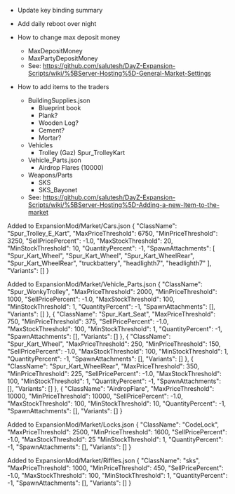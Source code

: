 * Update key binding summary

* Add daily reboot over night

* How to change max deposit money
  * MaxDepositMoney
  * MaxPartyDepositMoney
  * See: https://github.com/salutesh/DayZ-Expansion-Scripts/wiki/%5BServer-Hosting%5D-General-Market-Settings

* How to add items to the traders
  * BuildingSupplies.json
    * Blueprint book
    * Plank?
    * Wooden Log?
    * Cement?
    * Mortar?
  * Vehicles
    * Trolley (Gaz) Spur_TrolleyKart
  * Vehicle_Parts.json
    * Airdrop Flares (10000)
  * Weapons/Parts
    * SKS
    * SKS_Bayonet
  * See: https://github.com/salutesh/DayZ-Expansion-Scripts/wiki/%5BServer-Hosting%5D-Adding-a-new-Item-to-the-market

Added to ExpansionMod/Market/Cars.json
        {
            "ClassName": "Spur_Trolley_E_Kart",
            "MaxPriceThreshold": 6750,
            "MinPriceThreshold": 3250,
            "SellPricePercent": -1.0,
            "MaxStockThreshold": 20,
            "MinStockThreshold": 10,
            "QuantityPercent": -1,
            "SpawnAttachments": [
                "Spur_Kart_Wheel",
                "Spur_Kart_Wheel",
                "Spur_Kart_WheelRear",
                "Spur_Kart_WheelRear",
                "truckbattery",
                "headlighth7",
                "headlighth7"
            ],
            "Variants": []
        }  
        
Added to ExpansionMod/Market/Vehicle_Parts.json
        {
            "ClassName": "Spur_WonkyTrolley",
            "MaxPriceThreshold": 2000,
            "MinPriceThreshold": 1000,
            "SellPricePercent": -1.0,
            "MaxStockThreshold": 100,
            "MinStockThreshold": 1,
            "QuantityPercent": -1,
            "SpawnAttachments": [],
            "Variants": []
        },
        {
            "ClassName": "Spur_Kart_Seat",
            "MaxPriceThreshold": 750,
            "MinPriceThreshold": 375,
            "SellPricePercent": -1.0,
            "MaxStockThreshold": 100,
            "MinStockThreshold": 1,
            "QuantityPercent": -1,
            "SpawnAttachments": [],
            "Variants": []
        },
        {
            "ClassName": "Spur_Kart_Wheel",
            "MaxPriceThreshold": 250,
            "MinPriceThreshold": 150,
            "SellPricePercent": -1.0,
            "MaxStockThreshold": 100,
            "MinStockThreshold": 1,
            "QuantityPercent": -1,
            "SpawnAttachments": [],
            "Variants": []
        },
        {
            "ClassName": "Spur_Kart_WheelRear",
            "MaxPriceThreshold": 350,
            "MinPriceThreshold": 225,
            "SellPricePercent": -1.0,
            "MaxStockThreshold": 100,
            "MinStockThreshold": 1,
            "QuantityPercent": -1,
            "SpawnAttachments": [],
            "Variants": []
        },
        {
            "ClassName": "AirdropFlare",
            "MaxPriceThreshold": 10000,
            "MinPriceThreshold": 10000,
            "SellPricePercent": -1.0,
            "MaxStockThreshold": 100,
            "MinStockThreshold": 10,
            "QuantityPercent": -1,
            "SpawnAttachments": [],
            "Variants": []
        } 

Added to ExpansionMod/Market/Locks.json
        {
            "ClassName": "CodeLock",
            "MaxPriceThreshold": 2500,
            "MinPriceThreshold": 1600,
            "SellPricePercent": -1.0,
            "MaxStockThreshold": 25
            "MinStockThreshold": 1,
            "QuantityPercent": -1,
            "SpawnAttachments": [],
            "Variants": []
        }

Added to ExpansionMod/Market/Riffles.json
        {
            "ClassName": "sks",
            "MaxPriceThreshold": 1000,
            "MinPriceThreshold": 450,
            "SellPricePercent": -1.0,
            "MaxStockThreshold": 100,
            "MinStockThreshold": 1,
            "QuantityPercent": -1,
            "SpawnAttachments": [],
            "Variants": []
        }

